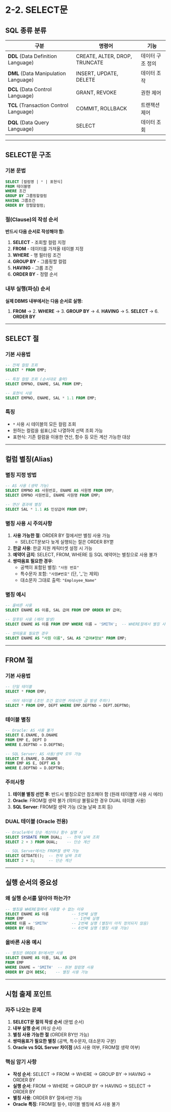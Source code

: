 # 2-2. SELECT문

## SQL 종류 분류

| 구분 | 명령어 | 기능 |
|------|--------|------|
| **DDL** (Data Definition Language) | CREATE, ALTER, DROP, TRUNCATE | 데이터 구조 정의 |
| **DML** (Data Manipulation Language) | INSERT, UPDATE, DELETE | 데이터 조작 |
| **DCL** (Data Control Language) | GRANT, REVOKE | 권한 제어 |
| **TCL** (Transaction Control Language) | COMMIT, ROLLBACK | 트랜잭션 제어 |
| **DQL** (Data Query Language) | SELECT | 데이터 조회 |

---

## SELECT문 구조

### 기본 문법
```sql
SELECT [컬럼명 | * | 표현식]
FROM 테이블명
WHERE 조건
GROUP BY 그룹핑할컬럼
HAVING 그룹조건
ORDER BY 정렬할컬럼;
```

### 절(Clause)의 작성 순서
**반드시 다음 순서로 작성해야 함:**
1. **SELECT** - 조회할 컬럼 지정
2. **FROM** - 데이터를 가져올 테이블 지정
3. **WHERE** - 행 필터링 조건
4. **GROUP BY** - 그룹핑할 컬럼
5. **HAVING** - 그룹 조건
6. **ORDER BY** - 정렬 순서

### 내부 실행(파싱) 순서
**실제 DBMS 내부에서는 다음 순서로 실행:**
1. **FROM** → 2. **WHERE** → 3. **GROUP BY** → 4. **HAVING** → 5. **SELECT** → 6. **ORDER BY**

---

## SELECT 절

### 기본 사용법
```sql
-- 전체 컬럼 조회
SELECT * FROM EMP;

-- 특정 컬럼 조회 (순서대로 출력)
SELECT EMPNO, ENAME, SAL FROM EMP;

-- 표현식 사용
SELECT EMPNO, ENAME, SAL * 1.1 FROM EMP;
```

### 특징
- `*` 사용 시 테이블의 모든 컬럼 조회
- 원하는 컬럼을 쉼표(,)로 나열하여 선택 조회 가능
- 표현식: 기존 컬럼을 이용한 연산, 함수 등 모든 계산 가능한 대상

---

## 컬럼 별칭(Alias)

### 별칭 지정 방법
```sql
-- AS 사용 (생략 가능)
SELECT EMPNO AS 사원번호, ENAME AS 사원명 FROM EMP;
SELECT EMPNO 사원번호, ENAME 사원명 FROM EMP;

-- 연산 결과에 별칭
SELECT SAL * 1.1 AS 인상급여 FROM EMP;
```

### 별칭 사용 시 주의사항
1. **사용 가능한 절**: ORDER BY 절에서만 별칭 사용 가능
    - SELECT문보다 늦게 실행되는 절은 ORDER BY뿐
2. **한글 사용**: 한글 지원 캐릭터셋 설정 시 가능
3. **예약어 금지**: SELECT, FROM, WHERE 등 SQL 예약어는 별칭으로 사용 불가
4. **쌍따옴표 필요한 경우**:
    - 공백이 포함된 별칭: `"사원 번호"`
    - 특수문자 포함: `"사원#번호"` (단, '_'는 제외)
    - 대소문자 그대로 출력: `"Employee_Name"`

### 별칭 예시
```sql
-- 올바른 사용
SELECT ENAME AS 이름, SAL 급여 FROM EMP ORDER BY 급여;

-- 잘못된 사용 (에러 발생)
SELECT ENAME AS 이름 FROM EMP WHERE 이름 = 'SMITH';  -- WHERE절에서 별칭 사용 불가

-- 쌍따옴표 필요한 경우
SELECT ENAME AS "사원 이름", SAL AS "급여#정보" FROM EMP;
```

---

## FROM 절

### 기본 사용법
```sql
-- 단일 테이블
SELECT * FROM EMP;

-- 여러 테이블 (조인 조건 없으면 카테시안 곱 발생 주의!)
SELECT * FROM EMP, DEPT WHERE EMP.DEPTNO = DEPT.DEPTNO;
```

### 테이블 별칭
```sql
-- Oracle: AS 사용 불가
SELECT E.ENAME, D.DNAME 
FROM EMP E, DEPT D 
WHERE E.DEPTNO = D.DEPTNO;

-- SQL Server: AS 사용/생략 모두 가능
SELECT E.ENAME, D.DNAME 
FROM EMP AS E, DEPT AS D 
WHERE E.DEPTNO = D.DEPTNO;
```

### 주의사항
1. **테이블 별칭 선언 후**: 반드시 별칭으로만 참조해야 함 (원래 테이블명 사용 시 에러)
2. **Oracle**: FROM절 생략 불가 (의미상 불필요한 경우 DUAL 테이블 사용)
3. **SQL Server**: FROM절 생략 가능 (오늘 날짜 조회 등)

### DUAL 테이블 (Oracle 전용)
```sql
-- Oracle에서 단순 계산이나 함수 실행 시
SELECT SYSDATE FROM DUAL;  -- 현재 날짜 조회
SELECT 2 + 3 FROM DUAL;    -- 단순 계산

-- SQL Server에서는 FROM절 생략 가능
SELECT GETDATE();  -- 현재 날짜 조회
SELECT 2 + 3;      -- 단순 계산
```

---

## 실행 순서의 중요성

### 왜 실행 순서를 알아야 하는가?
```sql
-- 별칭을 WHERE절에서 사용할 수 없는 이유
SELECT ENAME AS 이름          -- 5번째 실행
FROM EMP                      -- 1번째 실행  
WHERE 이름 = 'SMITH'          -- 2번째 실행 (별칭이 아직 정의되지 않음)
ORDER BY 이름;                -- 6번째 실행 (별칭 사용 가능)
```

### 올바른 사용 예시
```sql
-- 별칭은 ORDER BY에서만 사용
SELECT ENAME AS 이름, SAL AS 급여
FROM EMP
WHERE ENAME = 'SMITH'  -- 원본 컬럼명 사용
ORDER BY 급여 DESC;    -- 별칭 사용 가능
```

---

## 시험 출제 포인트

### 자주 나오는 문제
1. **SELECT문 절의 작성 순서** (문법 순서)
2. **내부 실행 순서** (파싱 순서)
3. **별칭 사용 가능한 절** (ORDER BY만 가능)
4. **쌍따옴표가 필요한 별칭** (공백, 특수문자, 대소문자 구분)
5. **Oracle vs SQL Server 차이점** (AS 사용 여부, FROM절 생략 여부)

### 핵심 암기 사항
- **작성 순서**: SELECT → FROM → WHERE → GROUP BY → HAVING → ORDER BY
- **실행 순서**: FROM → WHERE → GROUP BY → HAVING → SELECT → ORDER BY
- **별칭 사용**: ORDER BY 절에서만 가능
- **Oracle 특징**: FROM절 필수, 테이블 별칭에 AS 사용 불가